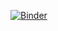 [![Binder](https://mybinder.org/badge_logo.svg)](https://mybinder.org/v2/gh/VetrovSV/papers/master)

